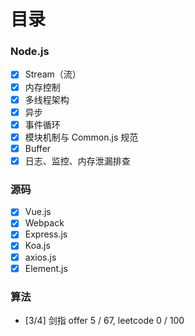 # 目录

### Node.js
  - [x] Stream（流）
  - [x] 内存控制
  - [x] 多线程架构
  - [x] 异步
  - [x] 事件循环   
  - [x] 模块机制与 Common.js 规范 
  - [x] Buffer 
  - [x] 日志、监控、内存泄漏排查

### 源码
  - [x] Vue.js
  - [x] Webpack
  - [x] Express.js
  - [x] Koa.js
  - [x] axios.js
  - [x] Element.js

### 算法
  - [3/4] 剑指 offer 5 / 67, leetcode 0 / 100

